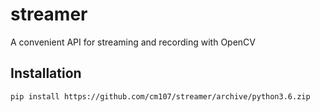 # streamer
A convenient API for streaming and recording with OpenCV

## Installation
```console
pip install https://github.com/cm107/streamer/archive/python3.6.zip
```